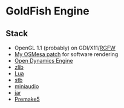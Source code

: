 # GoldFish Engine

## Stack
 - OpenGL 1.1 (probably) on GDI/X11/[RGFW](https://github.com/ColleagueRiley/RGFW)
 - [My OSMesa patch](https://github.com/nishiowo/osmesa) for software rendering
 - [Open Dynamics Engine](https://ode.org)
 - [zlib](https://zlib.net)
 - [Lua](https://lua.org)
 - [stb](https://github.com/nothings/stb)
 - [miniaudio](https://github.com/mackron/miniaudio)
 - [jar](https://github.com/kd7tck/jar)
 - [Premake5](https://premake.github.io)
